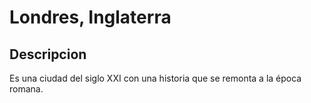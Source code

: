 # Londres, Inglaterra

## Descripcion
Es una ciudad del siglo XXI con una historia que se remonta a la época romana.
